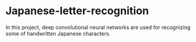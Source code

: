 # Japanese-letter-recognition
In this project, deep convolutional neural networks are used for recognizing some of handwritten Japanese characters. 

